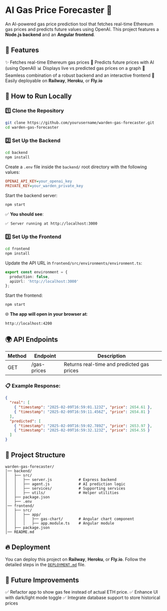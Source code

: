 # **AI Gas Price Forecaster** 🚀
An AI-powered gas price prediction tool that fetches real-time Ethereum gas prices and predicts future values using OpenAI. This project features a **Node.js backend** and an **Angular frontend**.
## **📌 Features**
✨ Fetches real-time Ethereum gas prices
🤖 Predicts future prices with AI (using OpenAI)
📊 Displays live vs predicted gas prices on a graph
🔗 Seamless combination of a robust backend and an interactive frontend
🚀 Easily deployable on **Railway**, **Heroku**, or **Fly.io**
## **🚀 How to Run Locally**
### 1️⃣ Clone the Repository
``` bash
git clone https://github.com/yourusername/warden-gas-forecaster.git
cd warden-gas-forecaster
```
### 2️⃣ Set Up the Backend
``` bash
cd backend  
npm install  
```
Create a `.env` file inside the `backend/` root directory with the following values:
``` ini
OPENAI_API_KEY=your_openai_key  
PRIVATE_KEY=your_warden_private_key  
```
Start the backend server:
``` bash
npm start  
```
✅ **You should see**:
``` bash
✅ Server running at http://localhost:3000  
```
### 3️⃣ Set Up the Frontend
``` bash
cd frontend  
npm install  
```
Update the API URL in `frontend/src/environments/environment.ts`:
``` typescript
export const environment = {  
  production: false,  
  apiUrl: 'http://localhost:3000'  
};  
```
Start the frontend:
``` bash
npm start  
```
🌐 **The app will open in your browser at**:
``` 
http://localhost:4200  
```
## **🌍 API Endpoints**

| **Method** | **Endpoint** | **Description** |
| --- | --- | --- |
| GET | /gas-prices | Returns real-time and predicted gas prices |
### **📋 Example Response:**
``` json
{
  "real": [
    { "timestamp": "2025-02-09T16:59:01.123Z", "price": 2654.61 },
    { "timestamp": "2025-02-09T16:59:11.456Z", "price": 2654.81 }
  ],
  "predicted": [
    { "timestamp": "2025-02-09T16:59:02.789Z", "price": 2653.97 },
    { "timestamp": "2025-02-09T16:59:32.123Z", "price": 2654.55 }
  ]
}
```
## **🎯 Project Structure**
``` plaintext
warden-gas-forecaster/
│── backend/
│   ├── src/
│   │   ├── server.js            # Express backend
│   │   ├── agent.js             # AI prediction logic
│   │   ├── services/            # Supporting services
│   │   ├── utils/               # Helper utilities
│   ├── package.json
│   ├── .env
│── frontend/
│   ├── src/
│   │   ├── app/
│   │   │   ├── gas-chart/       # Angular chart component
│   │   │   ├── app.module.ts    # Angular module
│   ├── package.json
│── README.md
```
## **🔥 Deployment**
You can deploy this project on **Railway**, **Heroku**, or **Fly.io**.
Follow the detailed steps in the [`DEPLOYMENT.md`](./DEPLOYMENT.md) file.
## **📜 Future Improvements**
✅ Refactor app to show gas fee instead of actual ETH price.
✅ Enhance UI with dark/light mode toggle
✅ Integrate database support to store historical prices
